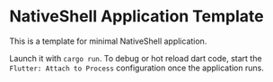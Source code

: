# NativeShell Application Template

This is a template for minimal NativeShell application.

Launch it with `cargo run`. To debug or hot reload dart code, start the
`Flutter: Attach to Process` configuration once the application runs.
